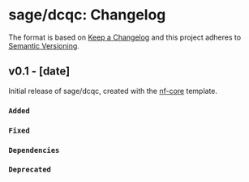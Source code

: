 # sage/dcqc: Changelog

The format is based on [Keep a Changelog](https://keepachangelog.com/en/1.0.0/)
and this project adheres to [Semantic Versioning](https://semver.org/spec/v2.0.0.html).

## v0.1 - [date]

Initial release of sage/dcqc, created with the [nf-core](https://nf-co.re/) template.

### `Added`

### `Fixed`

### `Dependencies`

### `Deprecated`

